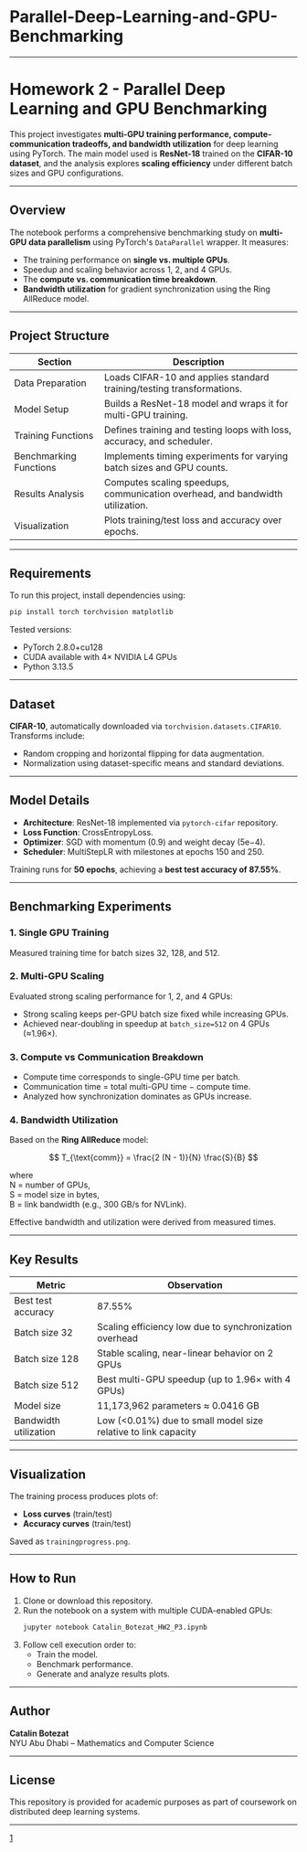 # Parallel-Deep-Learning-and-GPU-Benchmarking




***

# Homework 2 - Parallel Deep Learning and GPU Benchmarking

This project investigates **multi-GPU training performance, compute-communication tradeoffs, and bandwidth utilization** for deep learning using PyTorch. The main model used is **ResNet-18** trained on the **CIFAR-10 dataset**, and the analysis explores **scaling efficiency** under different batch sizes and GPU configurations.

***

## Overview

The notebook performs a comprehensive benchmarking study on **multi-GPU data parallelism** using PyTorch's `DataParallel` wrapper. It measures:
- The training performance on **single vs. multiple GPUs**.
- Speedup and scaling behavior across 1, 2, and 4 GPUs.
- The **compute vs. communication time breakdown**.
- **Bandwidth utilization** for gradient synchronization using the Ring AllReduce model.

***

## Project Structure

| Section | Description |
|----------|--------------|
| Data Preparation | Loads CIFAR-10 and applies standard training/testing transformations. |
| Model Setup | Builds a ResNet-18 model and wraps it for multi-GPU training. |
| Training Functions | Defines training and testing loops with loss, accuracy, and scheduler. |
| Benchmarking Functions | Implements timing experiments for varying batch sizes and GPU counts. |
| Results Analysis | Computes scaling speedups, communication overhead, and bandwidth utilization. |
| Visualization | Plots training/test loss and accuracy over epochs. |

***

## Requirements

To run this project, install dependencies using:

```bash
pip install torch torchvision matplotlib
```

Tested versions:
- PyTorch 2.8.0+cu128  
- CUDA available with 4× NVIDIA L4 GPUs  
- Python 3.13.5  

***

## Dataset

**CIFAR-10**, automatically downloaded via `torchvision.datasets.CIFAR10`.  
Transforms include:
- Random cropping and horizontal flipping for data augmentation.
- Normalization using dataset-specific means and standard deviations.

***

## Model Details

- **Architecture**: ResNet-18 implemented via `pytorch-cifar` repository.
- **Loss Function**: CrossEntropyLoss.
- **Optimizer**: SGD with momentum (0.9) and weight decay (5e−4).
- **Scheduler**: MultiStepLR with milestones at epochs 150 and 250.

Training runs for **50 epochs**, achieving a **best test accuracy of 87.55%**.

***

## Benchmarking Experiments

### 1. Single GPU Training
Measured training time for batch sizes 32, 128, and 512.

### 2. Multi-GPU Scaling
Evaluated strong scaling performance for 1, 2, and 4 GPUs:
- Strong scaling keeps per-GPU batch size fixed while increasing GPUs.
- Achieved near-doubling in speedup at `batch_size=512` on 4 GPUs (≈1.96×).

### 3. Compute vs Communication Breakdown
- Compute time corresponds to single-GPU time per batch.
- Communication time = total multi-GPU time − compute time.
- Analyzed how synchronization dominates as GPUs increase.

### 4. Bandwidth Utilization
Based on the **Ring AllReduce** model:

$$
T_{\text{comm}} = \frac{2 (N - 1)}{N} \frac{S}{B}
$$

where  
N = number of GPUs,  
S = model size in bytes,  
B = link bandwidth (e.g., 300 GB/s for NVLink).

Effective bandwidth and utilization were derived from measured times.

***

## Key Results

| Metric | Observation |
|--------|--------------|
| Best test accuracy | 87.55% |
| Batch size 32 | Scaling efficiency low due to synchronization overhead |
| Batch size 128 | Stable scaling, near-linear behavior on 2 GPUs |
| Batch size 512 | Best multi-GPU speedup (up to 1.96× with 4 GPUs) |
| Model size | 11,173,962 parameters ≈ 0.0416 GB |
| Bandwidth utilization | Low (<0.01%) due to small model size relative to link capacity |

***

## Visualization

The training process produces plots of:
- **Loss curves** (train/test)
- **Accuracy curves** (train/test)

Saved as `trainingprogress.png`.

***

## How to Run

1. Clone or download this repository.
2. Run the notebook on a system with multiple CUDA-enabled GPUs:
   ```bash
   jupyter notebook Catalin_Botezat_HW2_P3.ipynb
   ```
3. Follow cell execution order to:
   - Train the model.
   - Benchmark performance.
   - Generate and analyze results plots.

***

## Author

**Catalin Botezat**  
NYU Abu Dhabi – Mathematics and Computer Science  
***

## License

This repository is provided for academic purposes as part of coursework on distributed deep learning systems.

---

[1](https://ppl-ai-file-upload.s3.amazonaws.com/web/direct-files/attachments/38276670/b3e74a7a-f74d-443f-a9cb-37c431d7932d/Catalin_Botezat_HW2_P3.ipynb)
